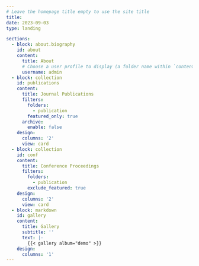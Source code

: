 ```yaml
---
# Leave the homepage title empty to use the site title
title:
date: 2023-09-03
type: landing

sections:
  - block: about.biography
    id: about
    content:
      title: About
      # Choose a user profile to display (a folder name within `content/authors/`)
      username: admin
  - block: collection
    id: publications
    content:
      title: Journal Publications
      filters:
        folders:
          - publication
        featured_only: true
      archive:
        enable: false        
    design:
      columns: '2'
      view: card 
  - block: collection
    id: conf
    content:
      title: Conference Proceedings
      filters:
        folders:
          - publication
        exclude_featured: true
    design:
      columns: '2'
      view: card       
  - block: markdown
    id: gallery
    content:
      title: Gallery
      subtitle: ''
      text: |-
        {{< gallery album="demo" >}}
    design:
      columns: '1'
---
```

